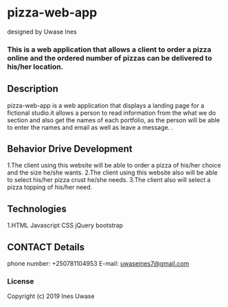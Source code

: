 # pizza-web-app
designed by Uwase Ines
### This is a web application that allows a client to order a pizza online and the ordered number of pizzas can be delivered to his/her location.
## Description
pizza-web-app is a web application that displays a landing page for a fictional studio.it allows a person to read information from the what we do section and also get the names of each portfolio, as the person will be able to enter the names and email as well as leave a message. .

## Behavior Drive Development 
1.The client using this website will be able to order a pizza of his/her choice and the size he/she wants.
2.The client using this website also will be able to select his/her pizza crust he/she needs.
3.The client also will select a pizza topping of his/her need.
## Technologies
1.HTML Javascript CSS jQuery  bootstrap
## CONTACT Details
phone number: +250781104953
E-mail: uwaseines7@gmail.com
### License
Copyright (c) 2019 Ines Uwase
